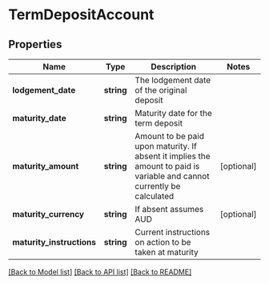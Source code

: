 # TermDepositAccount

## Properties
Name | Type | Description | Notes
------------ | ------------- | ------------- | -------------
**lodgement_date** | **string** | The lodgement date of the original deposit | 
**maturity_date** | **string** | Maturity date for the term deposit | 
**maturity_amount** | **string** | Amount to be paid upon maturity. If absent it implies the amount to paid is variable and cannot currently be calculated | [optional] 
**maturity_currency** | **string** | If absent assumes AUD | [optional] 
**maturity_instructions** | **string** | Current instructions on action to be taken at maturity | 

[[Back to Model list]](../README.md#documentation-for-models) [[Back to API list]](../README.md#documentation-for-api-endpoints) [[Back to README]](../README.md)

